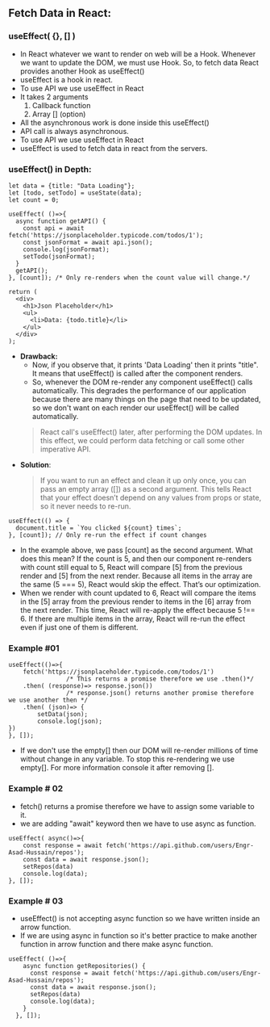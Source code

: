 ## Fetch Data in React:

### useEffect( {}, [] )
- In React whatever we want to render on web will be a Hook. Whenever we want to update the DOM, we must use Hook. So, to fetch data React provides another Hook as useEffect()
- useEffect is a hook in react.
- To use API we use useEffect in React
- It takes 2 arguments
    1. Callback function
    2. Array [] (option)
- All the asynchronous work is done inside this useEffect()
- API call is always asynchronous.
- To use API we use useEffect in React
- useEffect is used to fetch data in react from the servers.

### useEffect() in Depth:
```
let data = {title: "Data Loading"};
let [todo, setTodo] = useState(data);
let count = 0;

useEffect( ()=>{
  async function getAPI() {
    const api = await fetch('https://jsonplaceholder.typicode.com/todos/1');
    const jsonFormat = await api.json();
    console.log(jsonFormat);
    setTodo(jsonFormat);
  }
  getAPI();
}, [count]); /* Only re-renders when the count value will change.*/

return (
  <div>
    <h1>Json Placeholder</h1>
    <ul>
      <li>Data: {todo.title}</li>
    </ul>
  </div>
);
```
- **Drawback:**
  - Now, if you observe that, it prints 'Data Loading' then it prints "title". It means that useEffect() is called after the component renders.
  - So, whenever the DOM re-render any component useEffect() calls automatically. This degrades the performance of our application because there are many things on the page that need to be updated, so we don't want on each render our useEffect() will be called automatically.
  > React call's useEffect() later, after performing the DOM updates. In this effect, we could perform data fetching or call some other imperative API.
- **Solution**:
  > If you want to run an effect and clean it up only once, you can pass an empty array ([]) as a second argument. This tells React that your effect doesn’t depend on any values from props or state, so it never needs to re-run.
```
useEffect(() => {
  document.title = `You clicked ${count} times`;
}, [count]); // Only re-run the effect if count changes
```
  - In the example above, we pass [count] as the second argument. What does this mean? If the count is 5, and then our component re-renders with count still equal to 5, React will compare [5] from the previous render and [5] from the next render. Because all items in the array are the same (5 === 5), React would skip the effect. That’s our optimization.
  - When we render with count updated to 6, React will compare the items in the [5] array from the previous render to items in the [6] array from the next render. This time, React will re-apply the effect because 5 !== 6. If there are multiple items in the array, React will re-run the effect even if just one of them is different.


### Example #01
```
useEffect(()=>{
    fetch('https://jsonplaceholder.typicode.com/todos/1') 
                /* This returns a promise therefore we use .then()*/
    .then( (response)=> response.json())                    
                /* response.json() returns another promise therefore we use another then */
    .then( (json)=> {
        setData(json);
        console.log(json);
})
}, []);
```
- If we don't use the empty[] then our DOM will re-render millions of time without change in any variable. To stop this re-rendering we use empty[]. For more information console it after removing [].

### Example # 02
- fetch() returns a promise therefore we have to assign some variable to it.
- we are adding "await" keyword then we have to use async as function.
```
useEffect( async()=>{
    const response = await fetch('https://api.github.com/users/Engr-Asad-Hussain/repos'); 
    const data = await response.json();
    setRepos(data)
    console.log(data);
}, []);
```

### Example # 03
- useEffect() is not accepting async function so we have written inside an arrow function.
- If we are using async in function so it's better practice to make another function in arrow function and there make async function.
```
useEffect( ()=>{
    async function getRepositories() {
      const response = await fetch('https://api.github.com/users/Engr-Asad-Hussain/repos'); 
      const data = await response.json();
      setRepos(data)
      console.log(data);
    }
  }, []);
```